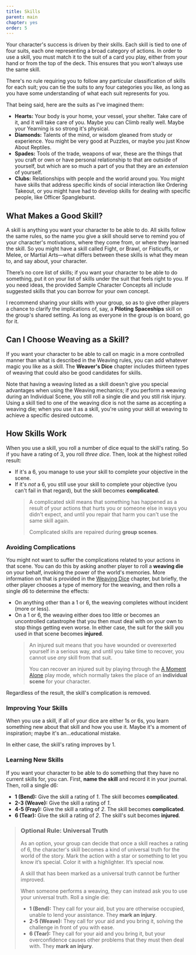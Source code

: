 ```yaml
---
title: Skills
parent: main
chapter: yes
order: 5
---
```


Your character's success is driven by their skills. Each skill is tied to one of four suits, each one representing a broad category of actions. In order to use a skill, you must match it to the suit of a card you play, either from your hand or from the top of the deck. This ensures that you won't always use the same skill.

There's no rule requiring you to follow any particular classification of skills for each suit; you can tie the suits to any four categories you like, as long as you have some understanding of what each suit represents for you.

That being said, here are the suits as I've imagined them:

- **Hearts:** Your body is your home, your vessel, your shelter. Take care of it, and it will take care of you. Maybe you can Climb really well. Maybe your Yearning is so strong it's physical.
- **Diamonds:** Talents of the mind, or wisdom gleaned from study or experience. You might be very good at Puzzles, or maybe you just Know About Reptiles.
- **Spades:** Tools of the trade, weapons of war, these are the things that you craft or own or have personal relationship to that are outside of yourself, but which are so much a part of you that they are an *extension* of yourself.
- **Clubs:** Relationships with people and the world around you. You might have skills that address specific kinds of social interaction like Ordering Takeout, or you might have had to develop skills for dealing with specific people, like Officer Spangleburst.

## What Makes a Good Skill?
A skill is anything you want your character to be able to do. All skills follow the same rules, so the name you give a skill should serve to remind you of your character's motivations, where they come from, or where they learned the skill. So you might have a skill called Fight, or Brawl, or Fisticuffs, or Melee, or Martial Arts—what differs between these skills is what they mean to, and say about, your character.

There’s no core list of skills; if you want your character to be able to do something, put it on your list of skills under the suit that feels right to you. If you need ideas, the provided Sample Character Concepts all include suggested skills that you can borrow for your own concept.

I recommend sharing your skills with your group, so as to give other players a chance to clarify the implications of, say, a **Piloting Spaceships** skill on the group's shared setting. As long as everyone in the group is on board, go for it.

## Can I Choose Weaving as a Skill?
If you want your character to be able to call on magic in a more controlled manner than what is described in the Weaving rules, you can add whatever magic you like as a skill. The **Weaver's Dice** chapter includes thirteen types of weaving that could also be good candidates for skills.

Note that having a weaving listed as a skill doesn't give you special advantages when using the Weaving mechanics; if you perform a weaving during an Individual Scene, you still roll a single die and you still risk injury. Using a skill tied to one of the weaving dice is not the same as accepting a weaving die; when you use it as a skill, you're using your skill at weaving to achieve a specific desired outcome.

## How Skills Work
When you use a skill, you roll a number of dice equal to the skill's rating. So if you have a rating of 3, you roll *three dice*. Then, look at the highest rolled result:
- If it's a 6, you manage to use your skill to complete your objective in the scene.
- If it's *not* a 6, you still use your skill to complete your objective (you can't fail in that regard), but the skill becomes **complicated**.
    > A complicated skill means that something has happened as a result of your actions that hurts you or someone else in ways you didn't expect, and until you repair that harm you can't use the same skill again.
    >
    > Complicated skills are repaired during **group scenes**.

### Avoiding Complications
You might not want to suffer the complications related to your actions in that scene. You can do this by asking another player to roll a **weaving die** on your behalf, invoking the power of the world's memories. More information on that is provided in the [Weaving Dice](/dice/) chapter, but briefly, the other player chooses a type of memory for the weaving, and then rolls a single d6 to determine the effects:
- On anything other than a 1 or 6, the weaving completes without incident (more or less).
- On a 1 or 6, the weaving either does too little or becomes an uncontrolled catastrophe that you then must deal with on your own to stop things getting even worse. In either case, the suit for the skill you used in that scene becomes **injured**.
    > An injured suit means that you have wounded or overexerted yourself in a serious way, and until you take time to recover, you cannot use *any* skill from that suit.
    > 
    > You can recover an injured suit by playing through the [A Moment Alone](/play-modes/alone/) play mode, which normally takes the place of an **individual scene** for your character.

Regardless of the result, the skill's complication is removed.

### Improving Your Skills
When you use a skill, if all of your dice are either 1s or 6s, you learn something new about that skill and how you use it. Maybe it's a moment of inspiration; maybe it's an...educational mistake.

In either case, the skill's rating improves by 1.

### Learning New Skills
If you want your character to be able to do something that they have no current skills for, you can. First, **name the skill** and record it in your journal. Then, roll a single d6:

- **1 (Bend):** Give the skill a rating of *1*. The skill becomes **complicated**.
- **2-3 (Weave):** Give the skill a rating of *1*.
- **4-5 (Fray):** Give the skill a rating of *2*. The skill becomes **complicated**.
- **6 (Tear):** Give the skill a rating of *2*. The skill's suit becomes **injured**.

> ### Optional Rule: Universal Truth
> As an option, your group can decide that once a skill reaches a rating of 6, the character's skill becomes a kind of universal truth for the world of the story. Mark the action with a star or something to let you know it’s special. Color it with a highlighter. It’s special now.
>
> A skill that has been marked as a universal truth cannot be further improved.
>
> When someone performs a weaving, they can instead ask you to use your universal truth. Roll a single die:
> - **1 (Bend):** They call for your aid, but you are otherwise occupied, unable to lend your assistance. They **mark an injury**.
> - **2-5 (Weave):** They call for your aid and you bring it, solving the challenge in front of you with ease.
> - **6 (Tear):** They call for your aid and you bring it, but your overconfidence causes other problems that they must then deal with. They **mark an injury**.
